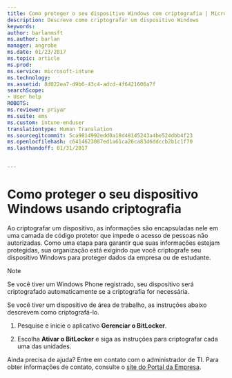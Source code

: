```yaml
---
title: Como proteger o seu dispositivo Windows com criptografia | Microsoft Docs
description: Descreve como criptografar um dispositivo Windows
keywords: 
author: barlanmsft
ms.author: barlan
manager: angrobe
ms.date: 01/23/2017
ms.topic: article
ms.prod: 
ms.service: microsoft-intune
ms.technology: 
ms.assetid: 8d022ea7-d9b6-43c4-adcd-4f6421606a7f
searchScope:
- User help
ROBOTS: 
ms.reviewer: priyar
ms.suite: ems
ms.custom: intune-enduser
translationtype: Human Translation
ms.sourcegitcommit: 5ca9814992edd0a18d48145243a4be524dbb4f23
ms.openlocfilehash: c6414623087ed1a61ca26ca83d6ddccb2b1c1f70
ms.lasthandoff: 01/31/2017


---
```



# <a name="how-to-protect-your-windows-device-using-encryption"></a>Como proteger o seu dispositivo Windows usando criptografia

Ao criptografar um dispositivo, as informações são encapsuladas nele em uma camada de código protetor que impede o acesso de pessoas não autorizadas. Como uma etapa para garantir que suas informações estejam protegidas, sua organização está exigindo que você criptografe seu dispositivo Windows para proteger dados da empresa ou de estudante.

> [!Note]
> Se você tiver um Windows Phone registrado, seu dispositivo será criptografado automaticamente se a criptografia for necessária.

Se você tiver um dispositivo de área de trabalho, as instruções abaixo descrevem como criptografá-lo.

1.  Pesquise e inicie o aplicativo **Gerenciar o BitLocker**.

2.  Escolha **Ativar o BitLocker** e siga as instruções para criptografar cada uma das unidades.

Ainda precisa de ajuda? Entre em contato com o administrador de TI. Para obter informações de contato, consulte o [site do Portal da Empresa](http://portal.manage.microsoft.com).

